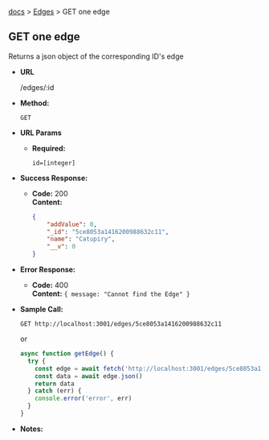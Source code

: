 [docs](../README.md#mullino-api) > [Edges](EDGES.md#edges) > GET one edge

**GET one edge**
----
  Returns a json object of the corresponding ID's edge

* **URL**

  /edges/:id

* **Method:**
  
  `GET`
  
*  **URL Params**

   * **Required:**
 
        `id=[integer]`


* **Success Response:**

  * **Code:** 200 <br />
    **Content:** 
    ```json
    {
        "addValue": 0,
        "_id": "5ce8053a1416200988632c11",
        "name": "Catupiry",
        "__v": 0
    }
    ```
 
* **Error Response:**

  * **Code:** 400 <br />
    **Content:** `{ message: "Cannot find the Edge" }`

* **Sample Call:**

    `GET http://localhost:3001/edges/5ce8053a1416200988632c11`

  or
  
  ```javascript
  async function getEdge() {
    try {
      const edge = await fetch('http://localhost:3001/edges/5ce8053a1416200988632c11')
      const data = await edge.json()
      return data
    } catch (err) {
      console.error('error', err)
    }
  }
  ```

* **Notes:**
